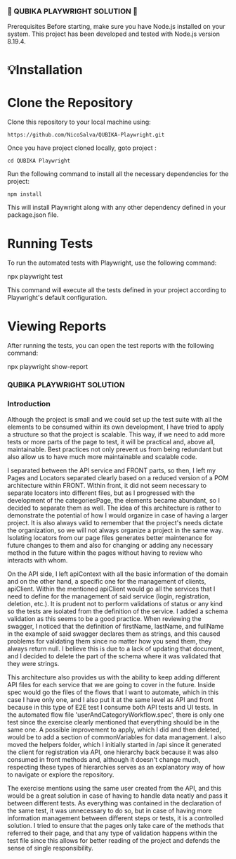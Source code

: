 ### 🤖 QUBIKA PLAYWRIGHT SOLUTION 🤖

Prerequisites
Before starting, make sure you have Node.js installed on your system. This project has been developed and tested with Node.js version 8.19.4.

# 💡Installation



# Clone the Repository


Clone this repository to your local machine using:
```
https://github.com/NicoSalva/QUBIKA-Playwright.git
```

Once you have project cloned locally, goto project :

```
cd QUBIKA Playwright
```

Run the following command to install all the necessary dependencies for the project:

```
npm install
```

This will install Playwright along with any other dependency defined in your package.json file.

# Running Tests

To run the automated tests with Playwright, use the following command:

npx playwright test

This command will execute all the tests defined in your project according to Playwright's default configuration.

# Viewing Reports

After running the tests, you can open the test reports with the following command:

npx playwright show-report

### QUBIKA PLAYWRIGHT SOLUTION

### Introduction

Although the project is small and we could set up the test suite with all the elements to be consumed within its own development, I have tried to apply a structure so that the project is scalable. This way, if we need to add more tests or more parts of the page to test, it will be practical and, above all, maintainable. Best practices not only prevent us from being redundant but also allow us to have much more maintainable and scalable code.

I separated between the API service and FRONT parts, so then, I left my Pages and Locators separated clearly based on a reduced version of a POM architecture within FRONT. Within front, it did not seem necessary to separate locators into different files, but as I progressed with the development of the categoriesPage, the elements became abundant, so I decided to separate them as well. The idea of this architecture is rather to demonstrate the potential of how I would organize in case of having a larger project. It is also always valid to remember that the project's needs dictate the organization, so we will not always organize a project in the same way. Isolating locators from our page files generates better maintenance for future changes to them and also for changing or adding any necessary method in the future within the pages without having to review who interacts with whom.

On the API side, I left apiContext with all the basic information of the domain and on the other hand, a specific one for the management of clients, apiClient. Within the mentioned apiClient would go all the services that I need to define for the management of said service (login, registration, deletion, etc.). It is prudent not to perform validations of status or any kind so the tests are isolated from the definition of the service. I added a schema validation as this seems to be a good practice. When reviewing the swagger, I noticed that the definition of firstName, lastName, and fullName in the example of said swagger declares them as strings, and this caused problems for validating them since no matter how you send them, they always return null. I believe this is due to a lack of updating that document, and I decided to delete the part of the schema where it was validated that they were strings.

This architecture also provides us with the ability to keep adding different API files for each service that we are going to cover in the future. Inside spec would go the files of the flows that I want to automate, which in this case I have only one, and I also put it at the same level as API and front because in this type of E2E test I consume both API tests and UI tests. In the automated flow file 'userAndCategoryWorkflow.spec', there is only one test since the exercise clearly mentioned that everything should be in the same one. A possible improvement to apply, which I did and then deleted, would be to add a section of commonVariables for data management. I also moved the helpers folder, which I initially started in /api since it generated the client for registration via API, one hierarchy back because it was also consumed in front methods and, although it doesn't change much, respecting these types of hierarchies serves as an explanatory way of how to navigate or explore the repository.

The exercise mentions using the same user created from the API, and this would be a great solution in case of having to handle data neatly and pass it between different tests. As everything was contained in the declaration of the same test, it was unnecessary to do so, but in case of having more information management between different steps or tests, it is a controlled solution. I tried to ensure that the pages only take care of the methods that referred to their page, and that any type of validation happens within the test file since this allows for better reading of the project and defends the sense of single responsibility.
